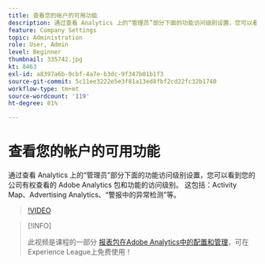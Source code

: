 ```yaml
---
title: 查看您的帐户的可用功能
description: 通过查看 Analytics 上的“管理员”部分下面的功能访问级别设置，您可以看到您的公司有权查看的 Adobe Analytics 包和功能的访问级别。 这包括 Activity Map、Advertising Analytics、“警报中的异常检测”等。
feature: Company Settings
topic: Administration
role: User, Admin
level: Beginner
thumbnail: 335742.jpg
kt: 8463
exl-id: a8397a6b-0cbf-4a7e-b3dc-9f347b01b1f3
source-git-commit: 5c11ee3222e5e3f81a13ed8fbf2cd22fc32b1740
workflow-type: tm+mt
source-wordcount: '119'
ht-degree: 81%

---
```


# 查看您的帐户的可用功能

通过查看 Analytics 上的“管理员”部分下面的功能访问级别设置，您可以看到您的公司有权查看的 Adobe Analytics 包和功能的访问级别。 这包括：Activity Map、Advertising Analytics、“警报中的异常检测”等。

>[!VIDEO](https://video.tv.adobe.com/v/335742/?quality=12&learn=on)

>[!INFO]
>
> 此视频是课程的一部分 [报表包在Adobe Analytics中的配置和管理](https://experienceleague.adobe.com/?recommended=Analytics-A-1-2021.1.administration)，可在Experience League上免费使用！